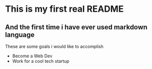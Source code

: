 # This is my first real README
## And the first time i have ever used markdown language
These are some goals i would like to accomplish
* Become a Web Dev
* Work for a cool tech startup